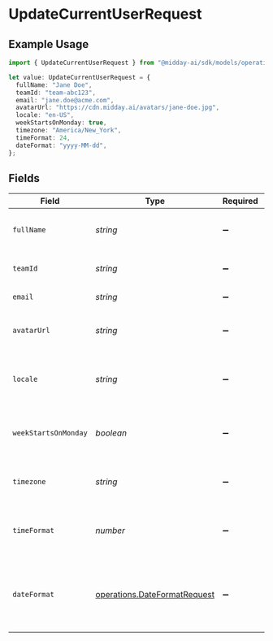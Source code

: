 # UpdateCurrentUserRequest

## Example Usage

```typescript
import { UpdateCurrentUserRequest } from "@midday-ai/sdk/models/operations";

let value: UpdateCurrentUserRequest = {
  fullName: "Jane Doe",
  teamId: "team-abc123",
  email: "jane.doe@acme.com",
  avatarUrl: "https://cdn.midday.ai/avatars/jane-doe.jpg",
  locale: "en-US",
  weekStartsOnMonday: true,
  timezone: "America/New_York",
  timeFormat: 24,
  dateFormat: "yyyy-MM-dd",
};
```

## Fields

| Field                                                                                                   | Type                                                                                                    | Required                                                                                                | Description                                                                                             | Example                                                                                                 |
| ------------------------------------------------------------------------------------------------------- | ------------------------------------------------------------------------------------------------------- | ------------------------------------------------------------------------------------------------------- | ------------------------------------------------------------------------------------------------------- | ------------------------------------------------------------------------------------------------------- |
| `fullName`                                                                                              | *string*                                                                                                | :heavy_minus_sign:                                                                                      | Full name of the user. Must be between 2 and 32 characters                                              | Jane Doe                                                                                                |
| `teamId`                                                                                                | *string*                                                                                                | :heavy_minus_sign:                                                                                      | Unique identifier of the team the user belongs to                                                       | team-abc123                                                                                             |
| `email`                                                                                                 | *string*                                                                                                | :heavy_minus_sign:                                                                                      | Email address of the user                                                                               | jane.doe@acme.com                                                                                       |
| `avatarUrl`                                                                                             | *string*                                                                                                | :heavy_minus_sign:                                                                                      | URL to the user's avatar image. Must be hosted on midday.ai domain                                      | https://cdn.midday.ai/avatars/jane-doe.jpg                                                              |
| `locale`                                                                                                | *string*                                                                                                | :heavy_minus_sign:                                                                                      | User's preferred locale for internationalization (language and region)                                  | en-US                                                                                                   |
| `weekStartsOnMonday`                                                                                    | *boolean*                                                                                               | :heavy_minus_sign:                                                                                      | Whether the user's calendar week starts on Monday (true) or Sunday (false)                              | true                                                                                                    |
| `timezone`                                                                                              | *string*                                                                                                | :heavy_minus_sign:                                                                                      | User's timezone identifier in IANA Time Zone Database format                                            | America/New_York                                                                                        |
| `timeFormat`                                                                                            | *number*                                                                                                | :heavy_minus_sign:                                                                                      | User's preferred time format: 12 for 12-hour format, 24 for 24-hour format                              | 24                                                                                                      |
| `dateFormat`                                                                                            | [operations.DateFormatRequest](../../models/operations/dateformatrequest.md)                            | :heavy_minus_sign:                                                                                      | User's preferred date format. Available options: 'dd/MM/yyyy', 'MM/dd/yyyy', 'yyyy-MM-dd', 'dd.MM.yyyy' | yyyy-MM-dd                                                                                              |